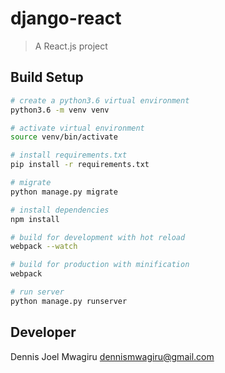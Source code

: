 # django-react

> A React.js project

## Build Setup

``` bash
# create a python3.6 virtual environment
python3.6 -m venv venv

# activate virtual environment
source venv/bin/activate

# install requirements.txt
pip install -r requirements.txt

# migrate
python manage.py migrate

# install dependencies
npm install

# build for development with hot reload
webpack --watch

# build for production with minification
webpack

# run server
python manage.py runserver
```

## Developer
Dennis Joel Mwagiru dennismwagiru@gmail.com
